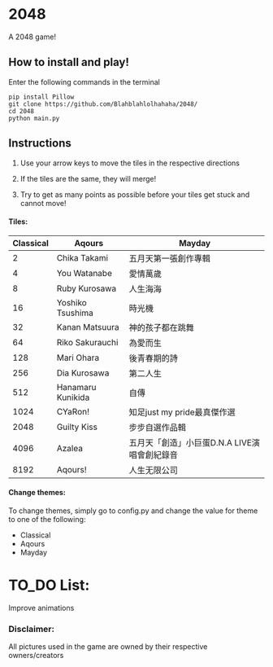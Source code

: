 # 2048
A 2048 game!

## How to install and play!

Enter the following commands in the terminal

    pip install Pillow
    git clone https://github.com/Blahblahlolhahaha/2048/
    cd 2048
    python main.py
    

## Instructions

1. Use your arrow keys to move the tiles in the respective directions

2. If the tiles are the same, they will merge!

3. Try to get as many points as possible before your tiles get stuck and cannot move!

#### Tiles:  
| Classical| Aqours             | Mayday           |
|----------|--------------------|------------------|
| 2       |  Chika Takami       | 五月天第一張創作專輯
| 4       |  You Watanabe       | 愛情萬歲
| 8       |  Ruby Kurosawa      | 人生海海
| 16      |  Yoshiko Tsushima   | 時光機
| 32      |  Kanan Matsuura     | 神的孩子都在跳舞
| 64      |  Riko Sakurauchi    | 為愛而生
| 128     |  Mari Ohara         | 後青春期的詩
| 256     |  Dia Kurosawa       | 第二人生
| 512     |  Hanamaru Kunikida  | 自傳
| 1024    |  CYaRon!            | 知足just my pride最真傑作選
| 2048    |  Guilty Kiss        | 步步自選作品輯
| 4096    |  Azalea             | 五月天「創造」小巨蛋D.N.A LIVE演唱會創紀錄音
| 8192    |  Aqours!            | 人生无限公司


#### Change themes:
To change themes, simply go to config.py and change the value for theme to one of the following:

* Classical
* Aqours
* Mayday

# TO_DO List:
Improve animations
    

### Disclaimer:
All pictures used in the game are owned by their respective owners/creators

